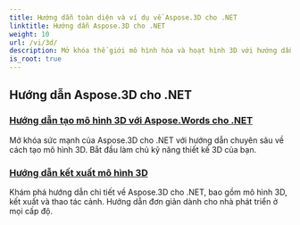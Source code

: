 ```yaml
---
title: Hướng dẫn toàn diện và ví dụ về Aspose.3D cho .NET
linktitle: Hướng dẫn Aspose.3D cho .NET
weight: 10
url: /vi/3d/
description: Mở khóa thế giới mô hình hóa và hoạt hình 3D với hướng dẫn Aspose.3D cho .NET. Nâng cao dự án của bạn một cách dễ dàng – từ kết xuất đến đùn tuyến tính.
is_root: true
---
```

## Hướng dẫn Aspose.3D cho .NET
### [Hướng dẫn tạo mô hình 3D với Aspose.Words cho .NET](./guide-to-3d-modeling/)
Mở khóa sức mạnh của Aspose.3D cho .NET với hướng dẫn chuyên sâu về cách tạo mô hình 3D. Bắt đầu làm chủ kỹ năng thiết kế 3D của bạn.
### [Hướng dẫn kết xuất mô hình 3D](./guide-to-rendering/)
Khám phá hướng dẫn chi tiết về Aspose.3D cho .NET, bao gồm mô hình 3D, kết xuất và thao tác cảnh. Hướng dẫn đơn giản dành cho nhà phát triển ở mọi cấp độ.